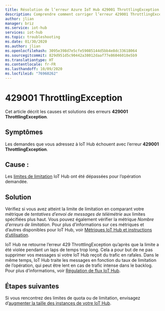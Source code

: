 ```yaml
---
title: Résolution de l’erreur Azure IoT Hub 429001 ThrottlingException
description: Comprendre comment corriger l’erreur 429001 ThrottlingException
author: jlian
manager: briz
ms.service: iot-hub
services: iot-hub
ms.topic: troubleshooting
ms.date: 01/30/2020
ms.author: jlian
ms.openlocfilehash: 3095e398d7e5cfe59085144d5bb4e8dc33618064
ms.sourcegitcommit: 829d951d5c90442a38012daaf77e86046018e5b9
ms.translationtype: HT
ms.contentlocale: fr-FR
ms.lasthandoff: 10/09/2020
ms.locfileid: "76960262"
---
```

# <a name="429001-throttlingexception"></a>429001 ThrottlingException

Cet article décrit les causes et solutions des erreurs **429001 ThrottlingException**.

## <a name="symptoms"></a>Symptômes

Les demandes que vous adressez à IoT Hub échouent avec l’erreur **429001 ThrottlingException**.

## <a name="cause"></a>Cause :

Les [limites de limitation](./iot-hub-devguide-quotas-throttling.md) IoT Hub ont été dépassées pour l’opération demandée.

## <a name="solution"></a>Solution

Vérifiez si vous avez atteint la limite de limitation en comparant votre métrique de *tentatives d’envoi de messages de télémétrie* aux limites spécifiées plus haut. Vous pouvez également vérifier la métrique *Nombre d’erreurs de limitation*. Pour plus d’informations sur ces métriques et d’autres disponibles pour IoT Hub, voir [Métriques IoT Hub et instructions d’utilisation](./iot-hub-metrics.md#iot-hub-metrics-and-how-to-use-them).

IoT Hub ne retourne l’erreur 429 ThrottlingException qu’après que la limite a été violée pendant un laps de temps trop long. Cela a pour but de ne pas supprimer vos messages si votre IoT Hub reçoit du trafic en rafales. Dans le même temps, IoT Hub traite les messages en fonction du taux de limitation de l’opération, qui peut être lent en cas de trafic intense dans le backlog. Pour plus d’informations, voir [Régulation de flux IoT Hub](./iot-hub-devguide-quotas-throttling.md#traffic-shaping).

## <a name="next-steps"></a>Étapes suivantes

Si vous rencontrez des limites de quota ou de limitation, envisagez d’[augmenter la taille des instances de votre IoT Hub](./iot-hub-scaling.md).